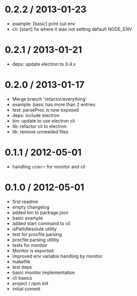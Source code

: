 
0.2.2 / 2013-01-23 
==================

  * example: [basic] print out env
  * cli: [start] fix where it was not setting default NODE_ENV

0.2.1 / 2013-01-21 
==================

  * deps: update electron to 0.4.x

0.2.0 / 2013-01-17 
==================

  * Merge branch 'refactor/everything'
  * example: basic has more than 2 entries
  * test: parseProc is now exposed
  * deps: include electron
  * bin: update to use electron cli
  * lib: refactor cli to electron
  * lib: remove unneeded files

0.1.1 / 2012-05-01 
==================

  * handling `stderr` for monitor and cli

0.1.0 / 2012-05-01 
==================

  * first readme
  * empty changelog
  * added bin to package.json
  * basic example
  * added start command to cli
  * isPathAbsolute utility
  * test for procfile parsing
  * procfile parsing utilitiy
  * tests for monitor
  * Monitor is exported
  * improved env variable handling by monitor
  * makefile
  * test deps
  * basic monitor implementation
  * cli basics
  * project / npm init
  * initial commit
